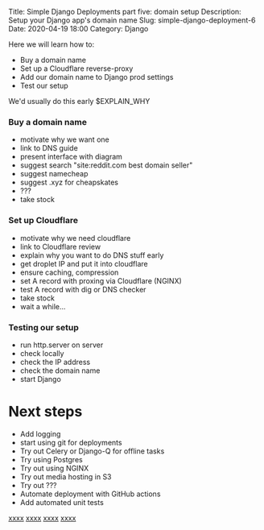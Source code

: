 Title: Simple Django Deployments part five: domain setup
Description: Setup your Django app's domain name
Slug: simple-django-deployment-6
Date: 2020-04-19 18:00
Category: Django

Here we will learn how to:

- Buy a domain name
- Set up a Cloudflare reverse-proxy
- Add our domain name to Django prod settings
- Test our setup

We'd usually do this early \$EXPLAIN_WHY

### Buy a domain name

- motivate why we want one
- link to DNS guide
- present interface with diagram
- suggest search "site:reddit.com best domain seller"
- suggest namecheap
- suggest .xyz for cheapskates
- ???
- take stock

### Set up Cloudflare

- motivate why we need cloudflare
- link to Cloudflare review
- explain why you want to do DNS stuff early
- get droplet IP and put it into cloudflare
- ensure caching, compression
- set A record with proxing via Cloudflare (NGINX)
- test A record with dig or DNS checker
- take stock
- wait a while...

### Testing our setup

- run http.server on server
- check locally
- check the IP address
- check the domain name
- start Django

# Next steps

- Add logging
- start using git for deployments
- Try out Celery or Django-Q for offline tasks
- Try using Postgres
- Try out using NGINX
- Try out media hosting in S3
- Try out ???
- Automate deployment with GitHub actions
- Add automated unit tests

[xxxx]({filename}/file-logging-django.md)
[xxxx]({filename}/intro-config-management.md)
[xxxx]({filename}/simple-offline-tasks-django-q.md)
[xxxx]({filename}/sentry-for-django-error-monitoring.md)
